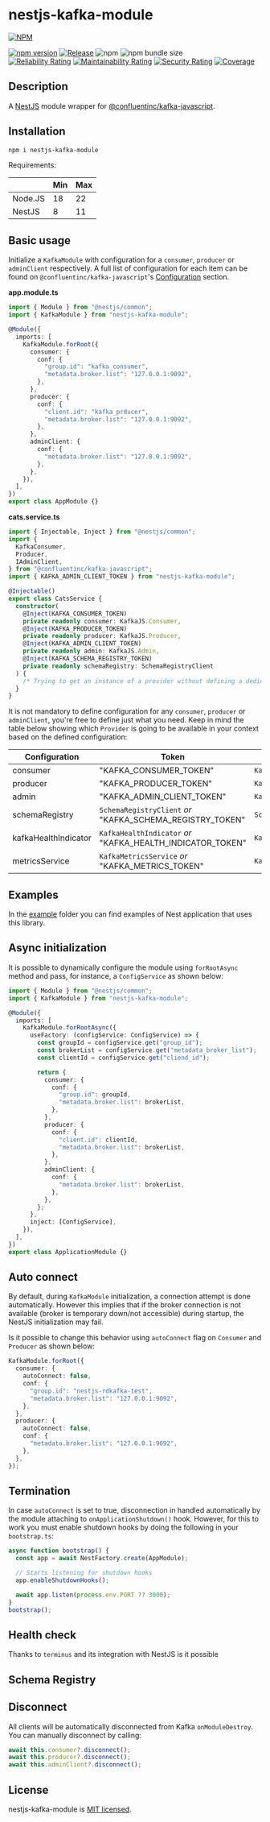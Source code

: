 # nestjs-kafka-module

[![NPM](https://nodei.co/npm/nest-kafka-module.png)](https://www.npmjs.com/package/nestjs-kafka-module)

[![npm version](https://badge.fury.io/js/nestjs-kafka-module.svg)](https://badge.fury.io/js/nestjs-kafka-module)
[![Release](https://github.com/andreacioni/nestjs-kafka-module/actions/workflows/release.yml/badge.svg)](https://github.com/andreacioni/nestjs-kafka-module/actions/workflows/release.yml)
![npm](https://img.shields.io/npm/dm/nestjs-kafka-module)
![npm bundle size](https://img.shields.io/bundlephobia/min/nestjs-kafka-module)  
[![Reliability Rating](https://sonarcloud.io/api/project_badges/measure?project=andreacioni_nestjs-kafka-module&metric=reliability_rating)](https://sonarcloud.io/summary/new_code?id=andreacioni_nestjs-kafka-module)
[![Maintainability Rating](https://sonarcloud.io/api/project_badges/measure?project=andreacioni_nestjs-kafka-module&metric=sqale_rating)](https://sonarcloud.io/summary/new_code?id=andreacioni_nestjs-kafka-module)
[![Security Rating](https://sonarcloud.io/api/project_badges/measure?project=andreacioni_nestjs-kafka-module&metric=security_rating)](https://sonarcloud.io/summary/new_code?id=andreacioni_nestjs-kafka-module)
[![Coverage](https://sonarcloud.io/api/project_badges/measure?project=andreacioni_nestjs-kafka-module&metric=coverage)](https://sonarcloud.io/summary/new_code?id=andreacioni_nestjs-kafka-module)

## Description

A [NestJS](https://nestjs.com/) module wrapper for [@confluentinc/kafka-javascript](https://github.com/confluentinc/confluent-kafka-javascript).

## Installation

```bash
npm i nestjs-kafka-module
```

Requirements:

|         | Min | Max |
| ------- | --- | --- |
| Node.JS | 18  | 22  |
| NestJS  | 8   | 11  |

## Basic usage

Initialize a `KafkaModule` with configuration for a `consumer`, `producer` or `adminClient` respectively. A full list of configuration for each item can be found on `@confluentinc/kafka-javascript`'s [Configuration](https://github.com/confluentinc/librdkafka/blob/v2.3.0/CONFIGURATION.md) section.

**app.module.ts**

```typescript
import { Module } from "@nestjs/common";
import { KafkaModule } from "nestjs-kafka-module";

@Module({
  imports: [
    KafkaModule.forRoot({
      consumer: {
        conf: {
          "group.id": "kafka_consumer",
          "metadata.broker.list": "127.0.0.1:9092",
        },
      },
      producer: {
        conf: {
          "client.id": "kafka_prducer",
          "metadata.broker.list": "127.0.0.1:9092",
        },
      },
      adminClient: {
        conf: {
          "metadata.broker.list": "127.0.0.1:9092",
        },
      },
    }),
  ],
})
export class AppModule {}
```

**cats.service.ts**

```typescript
import { Injectable, Inject } from "@nestjs/common";
import {
  KafkaConsumer,
  Producer,
  IAdminClient,
} from "@confluentinc/kafka-javascript";
import { KAFKA_ADMIN_CLIENT_TOKEN } from "nestjs-kafka-module";

@Injectable()
export class CatsService {
  constructor(
    @Inject(KAFKA_CONSUMER_TOKEN)
    private readonly consumer: KafkaJS.Consumer,
    @Inject(KAFKA_PRODUCER_TOKEN)
    private readonly producer: KafkaJS.Producer,
    @Inject(KAFKA_ADMIN_CLIENT_TOKEN) 
    private readonly admin: KafkaJS.Admin,
    @Inject(KAFKA_SCHEMA_REGISTRY_TOKEN)
    private readonly schemaRegistry: SchemaRegistryClient
  ) {
    /* Trying to get an instance of a provider without defining a dedicated configuration will result in an error. */
  }
}
```

It is not mandatory to define configuration for any `consumer`, `producer` or `adminClient`, you're free to define just what you need. Keep in mind the table below showing which `Provider` is going to be available in your context based on the defined configuration:

| Configuration        | Token                                                      | Type                   |
| -------------------- | ---------------------------------------------------------- | ---------------------- |
| consumer             | "KAFKA_CONSUMER_TOKEN"                                     | `KafkaJS.Consumer`     |
| producer             | "KAFKA_PRODUCER_TOKEN"                                     | `KafkaJS.Producer`     |
| admin                | "KAFKA_ADMIN_CLIENT_TOKEN"                                 | `KafkaJS.Admin`        |
| schemaRegistry       | `SchemaRegistryClient` _or_ "KAFKA_SCHEMA_REGISTRY_TOKEN" | `SchemaRegistryClient` |
| kafkaHealthIndicator | `KafkaHealthIndicator` _or_ "KAFKA_HEALTH_INDICATOR_TOKEN" | `KafkaHealthIndicator` |
| metricsService       | `KafkaMetricsService` _or_ "KAFKA_METRICS_TOKEN"           | `KafkaMetricsService`  |

## Examples

In the [example](example/) folder you can find examples of Nest application that uses this library.

## Async initialization

It is possible to dynamically configure the module using `forRootAsync` method and pass, for instance, a `ConfigService` as shown below:

```typescript
import { Module } from "@nestjs/common";
import { KafkaModule } from "nestjs-kafka-module";

@Module({
  imports: [
    KafkaModule.forRootAsync({
      useFactory: (configService: ConfigService) => {
        const groupId = configService.get("group_id");
        const brokerList = configService.get("metadata_broker_list");
        const clientId = configService.get("cliend_id");

        return {
          consumer: {
            conf: {
              "group.id": groupId,
              "metadata.broker.list": brokerList,
            },
          },
          producer: {
            conf: {
              "client.id": clientId,
              "metadata.broker.list": brokerList,
            },
          },
          adminClient: {
            conf: {
              "metadata.broker.list": brokerList,
            },
          },
        };
      },
      inject: [ConfigService],
    }),
  ],
})
export class ApplicationModule {}
```

## Auto connect

By default, during `KafkaModule` initialization, a connection attempt is done automatically. However this implies that if the broker connection is not available (broker is temporary down/not accessible) during startup, the NestJS initialization may fail.

Is it possible to change this behavior using `autoConnect` flag on `Consumer` and `Producer` as shown below:

```typescript
KafkaModule.forRoot({
  consumer: {
    autoConnect: false,
    conf: {
      "group.id": "nestjs-rdkafka-test",
      "metadata.broker.list": "127.0.0.1:9092",
    },
  },
  producer: {
    autoConnect: false,
    conf: {
      "metadata.broker.list": "127.0.0.1:9092",
    },
  },
});
```

## Termination

In case `autoConnect` is set to true, disconnection in handled automatically by the module attaching to `onApplicationShutdown()` hook. However, for this to work you must enable shutdown hooks by doing the following in your `bootstrap.ts`:

```typescript
async function bootstrap() {
  const app = await NestFactory.create(AppModule);

  // Starts listening for shutdown hooks
  app.enableShutdownHooks();

  await app.listen(process.env.PORT ?? 3000);
}
bootstrap();
```

## Health check

Thanks to `terminus` and its integration with NestJS is it possible

## Schema Registry

## Disconnect

All clients will be automatically disconnected from Kafka `onModuleDestroy`. You can manually disconnect by calling:

```typescript
await this.consumer?.disconnect();
await this.producer?.disconnect();
await this.adminClient?.disconnect();
```

## License

nestjs-kafka-module is [MIT licensed](LICENSE).
